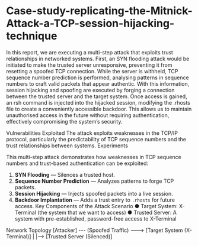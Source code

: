 # Case-study-replicating-the-Mitnick-Attack-a-TCP-session-hijacking-technique

In this report, we are executing a multi-step attack that exploits trust relationships in networked systems. First, an SYN flooding attack would be initiated to make the trusted server unresponsive, preventing it from resetting a spoofed TCP connection. While the server is withheld, TCP sequence number prediction is performed, analysing patterns in sequence numbers to craft valid packets that appear authentic. With this information, session hijacking and spoofing are executed by forging a connection between the trusted server and the target system. Once access is gained, an rsh command is injected into the hijacked session, modifying the .rhosts file to create a conveniently accessible backdoor. This allows us to maintain unauthorised access in the future without requiring authentication, effectively compromising the system’s security.

Vulnerabilities Exploited
The attack exploits weaknesses in the TCP/IP protocol, particularly the predictability of TCP sequence numbers and the trust relationships between systems.
Experiments


This multi-step attack demonstrates how weaknesses in TCP sequence numbers and trust-based authentication can be exploited:

1. **SYN Flooding** — Silences a trusted host.
2. **Sequence Number Prediction** — Analyzes patterns to forge TCP packets.
3. **Session Hijacking** — Injects spoofed packets into a live session.
4. **Backdoor Implantation** — Adds a trust entry to `.rhosts` for future access.
Key Components of the Attack Scenario 
● Target System: X-Terminal (the system that we want to access)
● Trusted Server: A system with pre-established, password-free access to X-Terminal 

Network Topology 
[Attacker] --- (Spoofed Traffic) ---> [Target System (X-Terminal)] | |--> [Trusted Server (Silenced)]


   
